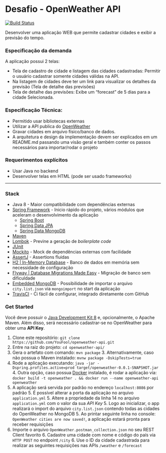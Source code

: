# Desafio - OpenWeather API 
[![Build Status](https://travis-ci.org/YouFool/openweather-api.svg?branch=master)](https://travis-ci.org/YouFool/openweather-api)

Desenvolver uma aplicação WEB que permite cadastrar cidades e exibir a previsão do
tempo.

### Especificação da demanda

A aplicação possui 2 telas:
* Tela de cadastro de cidade e listagem das cidades cadastradas: Permitir o usuário
cadastrar somente cidades válidas na API.
* Na listagem de cidades deve ter um link para visualizar os detalhes da previsão (Tela de
detalhe das previsões)
* Tela de detalhe das previsões: Exibe um “forecast” de 5 dias para a cidade
Selecionada.


### Especificação Técnica:
* Permitido usar bibliotecas externas
* Utilizar a API publica do [OpenWeather](http://openweathermap.org/api)
* Gravar cidades em arquivo físico/banco de dados.
* A arquitetura e design da implementação devem ser explicados em um
README.md passando uma visão geral e também conter os passos necessários
para importar/rodar o projeto

### Requerimentos explícitos
* Usar Java no backend
* Desenvolver telas em HTML (pode ser usado frameworks)

---

### Stack
* Java 8 - Maior compatibilidade com dependências externas
*  [Spring Framework](https://spring.io/) - Inicio rápido do projeto, vários módulos que aceleram o desenvolvimento da aplicação
    * [Spring Boot](https://spring.io/projects/spring-boot)
    * [Spring Data JPA](https://spring.io/projects/spring-data-jpa)
    * [Spring Data MongoDB](https://spring.io/projects/spring-data-mongodb)
* [Maven](https://maven.apache.org/)
* [Lombok](https://github.com/rzwitserloot/lombok) - Previne a geração de *boilerplate code* 
* [JUnit](https://github.com/junit-team/junit5)
* [Mockito](https://github.com/mockito/mockito) - Mock de dependências externas com facilidade
* [AssertJ](https://github.com/joel-costigliola/assertj-core) - Assertions fluidas
* [H2 | In-Memory Database](https://www.h2database.com/html/main.html) - Banco de dados em memória sem necessidade de configuração
* [Flyway | Database Migrations Made Easy](https://github.com/flyway/flyway) - Migração de banco sem dificuldade
* [Embedded MongoDB](https://github.com/flapdoodle-oss/de.flapdoodle.embed.mongo) - Possibilidade de importar o arquivo `city.list.json` via `mongoimport` no start da  aplicação
* [TravisCI](https://travis-ci.org/) - Ci fácil de configurar, integrado diretamente com GitHub

### Get Started
Você deve possuir o [Java Development Kit 8](http://openjdk.java.net/install/) e, opcionalmente, o Apache Maven. Além disso, será necessário cadastrar-se no OpenWeather para obter uma **API Key**.

1. Clone este repositório: `git clone https://github.com/YouFool/openweather-api.git`
2. Entre na raiz do projeto: `cd openweather-api/`
3. Gera o artefato com comando: `mvn package`
    3. Alternativamente, caso não possua o Maven instalado: `mvnw package -DskipTests=true`
4. Rode a aplicação executando: `java -jar -Dspring.profiles.active=prod target/openweather-0.0.1-SNAPSHOT.jar`
    4. Outra opção, caso possua [Docker](https://www.docker.com/) instalado, é rodar a aplicação via: `docker build -t openweather . && docker run --name openweather-api openweather` 
5. A aplicação será servida por padrão no endereço `localhost:8086` por padrão
    5. É possível alterar a porta da aplicação no arquivo `application.yml`
    5. Altere a propriedade da linha 14 no arquivo `application.yml` com o valor da sua *API Key*
    5. Logo ao inicializar, o app realizará o import do arquivo `city.list.json` contendo todas as cidades do OpenWeather no MongoDB
    5. Ao printar seguinte linha no console: `OpenWeather cities are now saved!`, a aplicação estará pronta para receber requisições 
6. Importe o arquivo `OpenWeather.postman_collection.json` no seu REST Client favorito
    6. Cadastre uma cidade com nome e código do país via `HTTP POST` no endpoint `/city`
    6. Use o ID da cidade cadastrada para realizar as seguintes requisições nas APIs `/weather` e `/forecast`

